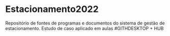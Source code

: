 # Estacionamento2022
Repositório de fontes de programas e documentos do sistema de gestão de estacionamento.
Estudo de caso aplicado em aulas
#GITHDESKTOP + HUB
